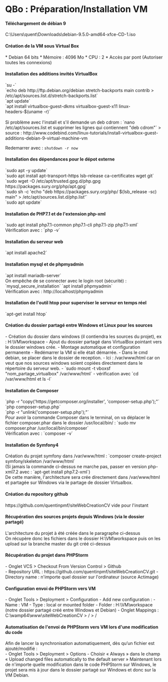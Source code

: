 # QBo : Préparation/Installation VM

<h4>Téléchargement de débian 9</h4>
C:\Users\quent\Downloads\debian-9.5.0-amd64-xfce-CD-1.iso

<h4>Création de la VM sous Virtual Box</h4>
* Debian 64 bits 
* Mémoire : 4096 Mo 
* CPU : 2
* Accès par pont (Autoriser toutes les connexions)

<h4>Installation des additions invités VirtualBox</h4>
`su -` <br>
`echo deb http://ftp.debian.org/debian stretch-backports main contrib > /etc/apt/sources.list.d/stretch-backports.list` <br>
`apt update` <br>
`apt install virtualbox-guest-dkms virtualbox-guest-x11 linux-headers-$(uname -r)` <br>
<br>
Si problème avec l'install et s'il demande un deb cdrom : 
`nano /etc/apt/sources.list et supprimer les lignes qui contiennent "deb cdrom"`
> source : http://www.codebind.com/linux-tutorials/install-virtualbox-guest-additions-debian-9-virtual-machine-vm

Redemarrer avec :
`shutdown -r now`
 
<h4>Installation des dépendances pour le dépot externe</h4>
`sudo apt -y update` <br>
`sudo apt install apt-transport-https lsb-release ca-certificates wget git` <br> 
`sudo wget -O /etc/apt/trusted.gpg.d/php.gpg https://packages.sury.org/php/apt.gpg`<br>
`sudo sh -c 'echo "deb https://packages.sury.org/php/ $(lsb_release -sc) main" > /etc/apt/sources.list.d/php.list'` <br>
`sudo apt update` <br>

<h4>Installation de PHP7.1 et de l'extension php-xml</h4>
`sudo apt install php7.1-common php7.1-cli php7.1-zip php7.1-xml`<br>
Vérification avec : `php -v`<br>

<h4>Installation du serveur web</h4>
`apt install apache2`

<h4>Installation mysql et de phpmyadmin</h4>
`apt install mariadb-server` <br>
On empêche de se connecter avec le login root (sécurité) : `mysql_secure_installation`
`apt install phpmyadmin` <br>
Vérification avec : http://localhost/phpmyadmin

<h4>Installation de l'outil htop pour superviser le serveur en temps réel</h4>
`apt-get install htop`

<h4>Création du dossier partagé entre Windows et Linux pour les sources</h4>
- Création du dossier dans windows (il contiendra les sources du projet), ex : H:\VM\workspace
- Ajout du dossier partagé dans VirtualBox pointant vers le dossier windows crée. 
  - Montage automatique et  configuration permanente
  - Redémarrer la VM si elle était démarrée.
- Dans le cmd debian, se placer dans le dossier de reception. 
  - Ici : /var/www/html car on veut que nos sources windows soient copiées directement dans le répertoire du serveur web.
  - `sudo mount -t vboxsf "nom_partage_virtualbox" /var/www/html`
  - vérification avec `cd /var/www/html et ls -l`
  
<h4>Installation de Composer</h4>
`php -r "copy('https://getcomposer.org/installer', 'composer-setup.php');"`<br>
`php composer-setup.php`<br>
`php -r "unlink('composer-setup.php');"`<br>
Pour avoir la commande Composer dans le terminal, on va déplacer le fichier composer.phar dans le dossier /usr/local/bin/ :
`sudo mv composer.phar /usr/local/bin/composer`<br>
Vérification avec : `composer -v`<br>

<h4>Installation de Symfony4</h4>
Création du projet symfony dans /var/www/html : `composer create-project symfony/skeleton /var/www/html` <br>
(Si jamais la commande ci-dessus ne marche pas, passer en version php-xml7.2 avec : `apt-get install php7.2-xml`) <br>
De cette manière, l'architecture sera crée directement dans /var/www/html et partagée sur Windows via le partage de dossier Virtualbox. 

<h4>Création du repository github</h4>
https://github.com/quentinpmf/siteWebCreationCV vide pour l'instant

<h4>Récupération des sources projets depuis Windows (via le dossier partagé)</h4>
L'architecture du projet à été créée dans le paragraphe ci-dessus <br>
On récupère donc les fichiers dans le dossier H:\VM\workspace puis on les upload sur la branche master du git créé ci-dessus <br>

<h4>Récupération du projet dans  PHPStorm</h4>
- Onglet VCS > Checkout From Version Control > Github <br>
- Repository URL : https://github.com/quentinpmf/siteWebCreationCV.git
- Directory name : n'importe quel dossier sur l'ordinateur (source Actimage)

<h4>Configuration envoi de PHPStorm vers VM</h4>
- Onglet Tools > Deployment > Configuration
- Add new configuration : 
  - Name : VM
  - Type : local or mounted folder
  - Folder : H:\VM\workspace (notre dossier partagé créé entre Windows et Debian)
  - Onglet Mappings : C:\wamp64\www\siteWebCreationCV > / > / 

<h4>Automatisation de l'envoi de PHPStorm vers VM lors d'une modification du code</h4>
Afin de lancer la synchronisation automatiquement, dès qu’un fichier est ajouté/modifié : <br>
- Onglet Tools > Deployment > Options
- Choisir « Always » dans le champ « Upload changed files automatically to the default server »
Maintenant lors de n'importe quelle modification dans le code PHPStorm sur Windows, le projet sera mis à jour dans le dossier partagé sur Windows et donc sur la VM Debian.

